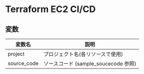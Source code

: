 # Terraform EC2 CI/CD

## 変数

| 変数名      | 説明                                 |
| ----------- | ------------------------------------ |
| project     | プロジェクト名(各リソースで使用)     |
| source_code | ソースコード (sample_soucecode 参照) |
